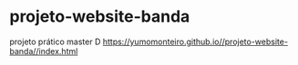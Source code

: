 # projeto-website-banda
 projeto prático master D
 https://yumomonteiro.github.io//projeto-website-banda//index.html
